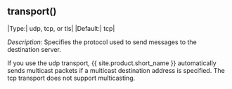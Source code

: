 ## transport()

|Type:|      udp, tcp, or tls|
|Default:|   tcp|

*Description:* Specifies the protocol used to send messages to the
destination server.

If you use the udp transport, {{ site.product.short_name }} automatically sends
multicast packets if a multicast destination address is specified. The
tcp transport does not support multicasting.
